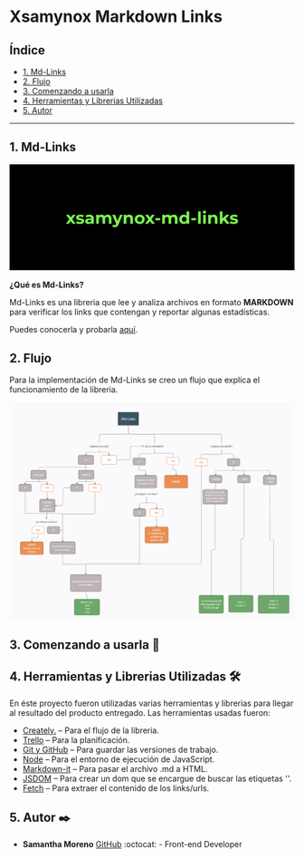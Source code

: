 # Xsamynox Markdown Links

## Índice

* [1. Md-Links](#1-md-links)
* [2. Flujo](#2-flujo)
* [3. Comenzando a usarla](#3-comenzando-a-usarla)
* [4. Herramientas y Librerias Utilizadas](#4-herramientas-y-librerias-utilizadas)
* [5. Autor](#5-autor)

***

## 1. Md-Links

![md-links](Images-readme/portada.png)


**¿Qué es Md-Links?**

Md-Links es una libreria que lee y analiza archivos en formato **MARKDOWN**  para verificar los links que contengan y reportar algunas estadísticas.

Puedes conocerla y probarla [aquí](https://comida-paratodos.web.app/).
## 2. Flujo

Para la implementación de Md-Links se creo un flujo que explica el funcionamiento de la libreria.

![Flujo](Images-readme/flujo.png)
## 3. Comenzando a usarla 🚀


## 4. Herramientas y Librerias Utilizadas 🛠️

En éste proyecto fueron utilizadas varias herramientas y librerias para llegar al resultado del producto entregado.
Las herramientas usadas fueron:

* [Creately.](https://app.creately.com/diagram/yKVuqoX0LcV/edit) – Para el flujo de la libreria.
* [Trello](https://trello.com/b/SlpQ5I8n/md-links-%F0%9F%94%97) – Para la planificación.
* [Git y GitHub](https://github.com/xsamynox/SCL014-md-links) – Para guardar las versiones de trabajo.
* [Node](https://nodejs.org/es) – Para el entorno de ejecución de JavaScript.
* [Markdown-it](https://github.com/markdown-it/markdown-it) – Para pasar el archivo .md a HTML.
* [JSDOM](https://github.com/jsdom/jsdom) – Para crear un dom que se encargue de buscar las etiquetas '<a>'.
* [Fetch](https://www.npmjs.com/package/fetch) – Para extraer el contenido de los links/urls.

## 5. Autor ✒️

* **Samantha Moreno** [GitHub](https://github.com/xsamynox) :octocat: - Front-end Developer
